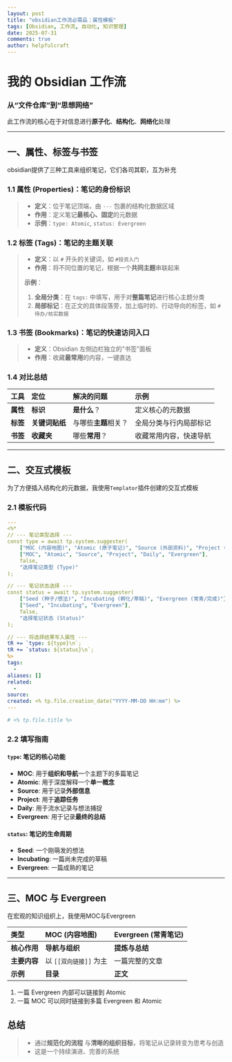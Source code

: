```yaml
---
layout: post
title: "obsidian工作流必需品：属性模板"
tags: [Obsidian, 工作流, 自动化, 知识管理]
date: 2025-07-31
comments: true
author: helpfulcraft
---
```


# 我的 Obsidian 工作流

### 从“文件仓库”到“思想网络”

此工作流的核心在于对信息进行**原子化**、**结构化**、**网络化**处理

---

## 一、属性、标签与书签

obsidian提供了三种工具来组织笔记，它们各司其职，互为补充

### 1.1 属性 (Properties)：笔记的身份标识

> - **定义**：位于笔记顶端，由 `---` 包裹的结构化数据区域
> - **作用**：定义笔记**最核心、固定**的元数据
> - **示例**：`type: Atomic`, `status: Evergreen`

### 1.2 标签 (Tags)：笔记的主题关联

> -  **定义**：以 `#` 开头的关键词，如 `#投资入门`
> - **作用**：将不同位置的笔记，根据一个**共同主题**串联起来
>
> **示例**：
> 1.  **全局分类**：在 `tags:` 中填写，用于对**整篇笔记**进行核心主题分类
> 2.  **局部标记**：在正文的具体段落旁，加上临时的、行动导向的标签，如 `#待办/核实数据`

### 1.3 书签 (Bookmarks)：笔记的快速访问入口

> - **定义**：Obsidian 左侧边栏独立的“书签”面板
> - **作用**：收藏**最常用**的内容，一键直达

### 1.4 对比总结

| 工具 | 定位 | 解决的问题 | 示例 |
| :--- | :--- | :--- | :--- |
| **属性** | **标识** | **是什么**？ | 定义核心的元数据 |
| **标签** | **关键词贴纸** | 与哪些**主题**相关？ | 全局分类与行内局部标记|
| **书签** | **收藏夹** | 哪些**常用**？ | 收藏常用内容，快速导航 |

---

## 二、交互式模板

为了方便插入结构化的元数据，我使用`Templator`插件创建的交互式模板

### 2.1 模板代码

```yaml
---
<%*
// --- 笔记类型选择 ---
const type = await tp.system.suggester(
    ["MOC (内容地图)", "Atomic (原子笔记)", "Source (外部资料)", "Project (项目笔记)", "Daily (日记)", "Evergreen (常青笔记)"],
    ["MOC", "Atomic", "Source", "Project", "Daily", "Evergreen"],
    false,
    "选择笔记类型 (Type)"
);

// --- 笔记状态选择 ---
const status = await tp.system.suggester(
    ["Seed (种子/想法)", "Incubating (孵化/草稿)", "Evergreen (常青/完成)"],
    ["Seed", "Incubating", "Evergreen"],
    false,
    "选择笔记状态 (Status)"
);

// --- 将选择结果写入属性 ---
tR += `type: ${type}\n`;
tR += `status: ${status}\n`;
%>
tags:
  - 
aliases: []
related:
  - 
source: 
created: <% tp.file.creation_date("YYYY-MM-DD HH:mm") %>
---

# <% tp.file.title %>

```

### 2.2 填写指南

#### `type`: 笔记的核心功能
*   **MOC**: 用于**组织和导航**一个主题下的多篇笔记
*   **Atomic**: 用于深度解释一个**单一概念**
*   **Source**: 用于记录**外部信息**
*   **Project**: 用于**追踪任务**
*   **Daily**: 用于流水记录与想法捕捉
*   **Evergreen**: 用于记录**最终的总结**

#### `status`: 笔记的生命周期
*   **Seed**: 一个刚萌发的想法
*   **Incubating**: 一篇尚未完成的草稿
*   **Evergreen**: 一篇成熟的笔记

---

## 三、MOC 与 Evergreen

在宏观的知识组织上，我使用MOC与Evergreen

| 类型 | **MOC (内容地图)** | **Evergreen (常青笔记)** |
| :--- | :--- | :--- |
| **核心作用** | **导航与组织** | **提炼与总结**|
| **主要内容** | 以 `[[双向链接]]` 为主 | 一篇完整的文章 |
| **示例** | **目录** | **正文** |

1. 一篇 Evergreen 内部可以链接到 Atomic
2. 一篇 MOC 可以同时链接到多篇 Evergreen 和 Atomic

## 总结
> *   通过**规范化的流程** 与**清晰的组织目标**，将笔记从记录转变为思考与创造
> *   这是一个持续演进、完善的系统
